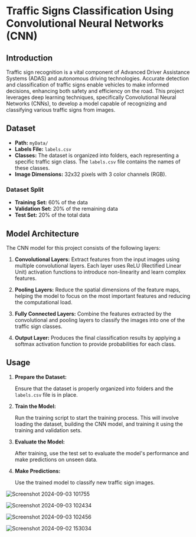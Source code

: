 # Traffic Signs Classification Using Convolutional Neural Networks (CNN)

## Introduction

Traffic sign recognition is a vital component of Advanced Driver Assistance Systems (ADAS) and autonomous driving technologies. Accurate detection and classification of traffic signs enable vehicles to make informed decisions, enhancing both safety and efficiency on the road. This project leverages deep learning techniques, specifically Convolutional Neural Networks (CNNs), to develop a model capable of recognizing and classifying various traffic signs from images.

## Dataset

- **Path:** `myData/`
- **Labels File:** `labels.csv`
- **Classes:** The dataset is organized into folders, each representing a specific traffic sign class. The `labels.csv` file contains the names of these classes.
- **Image Dimensions:** 32x32 pixels with 3 color channels (RGB).

### Dataset Split

- **Training Set:** 60% of the data
- **Validation Set:** 20% of the remaining data
- **Test Set:** 20% of the total data

## Model Architecture

The CNN model for this project consists of the following layers:

1. **Convolutional Layers:** Extract features from the input images using multiple convolutional layers. Each layer uses ReLU (Rectified Linear Unit) activation functions to introduce non-linearity and learn complex features.

2. **Pooling Layers:** Reduce the spatial dimensions of the feature maps, helping the model to focus on the most important features and reducing the computational load.

3. **Fully Connected Layers:** Combine the features extracted by the convolutional and pooling layers to classify the images into one of the traffic sign classes.

4. **Output Layer:** Produces the final classification results by applying a softmax activation function to provide probabilities for each class.

## Usage

1. **Prepare the Dataset:**

   Ensure that the dataset is properly organized into folders and the `labels.csv` file is in place.

2. **Train the Model:**

    Run the training script to start the training process. This will involve loading the dataset, building the CNN model, and training it using the training and validation sets.

3. **Evaluate the Model:**

    After training, use the test set to evaluate the model's performance and make predictions on unseen data.


4. **Make Predictions:**

    Use the trained model to classify new traffic sign images.



![Screenshot 2024-09-03 101755](https://github.com/user-attachments/assets/fabcaaf5-9bee-4e78-b9a4-00ec1634b94c)

![Screenshot 2024-09-03 102434](https://github.com/user-attachments/assets/f83eac96-a70b-48aa-b76f-300ad364ea61)

![Screenshot 2024-09-03 102456](https://github.com/user-attachments/assets/5ea7a48f-8c22-49e3-93c5-dbc60e4bf3ae)

![Screenshot 2024-09-02 153034](https://github.com/user-attachments/assets/9778094f-5a06-43f1-99cc-d4d1d68d5ce1)


